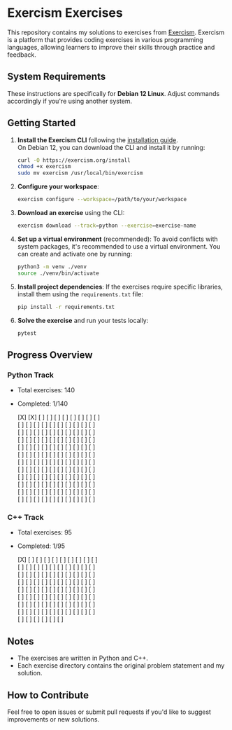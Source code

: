# Exercism Exercises

This repository contains my solutions to exercises from [Exercism](https://exercism.org/). 
Exercism is a platform that provides coding exercises in various programming languages, 
allowing learners to improve their skills through practice and feedback.

## System Requirements

These instructions are specifically for **Debian 12 Linux**. 
Adjust commands accordingly if you're using another system.

## Getting Started

1. **Install the Exercism CLI** following the [installation guide](https://exercism.org/docs/using/solving-exercises/working-locally).  
   On Debian 12, you can download the CLI and install it by running:
    ```bash
    curl -O https://exercism.org/install
    chmod +x exercism
    sudo mv exercism /usr/local/bin/exercism
    ```
2. **Configure your workspace**:
    ```bash
    exercism configure --workspace=/path/to/your/workspace
    ```
3. **Download an exercise** using the CLI:
    ```bash
    exercism download --track=python --exercise=exercise-name
    ```
4. **Set up a virtual environment** (recommended):
   To avoid conflicts with system packages, it's recommended to use a virtual environment. You can create and activate one by running:
    ```bash
    python3 -m venv ./venv
    source ./venv/bin/activate
    ```
5. **Install project dependencies**:
   If the exercises require specific libraries, install them using the `requirements.txt` file:
    ```bash
    pip install -r requirements.txt
    ```
6. **Solve the exercise** and run your tests locally:
    ```bash
    pytest
    ```

## Progress Overview

### Python Track
- Total exercises: 140
- Completed: 1/140

  [X] [X] [ ] [ ] [ ] [ ] [ ] [ ] [ ] [ ]  
  [ ] [ ] [ ] [ ] [ ] [ ] [ ] [ ] [ ] [ ]  
  [ ] [ ] [ ] [ ] [ ] [ ] [ ] [ ] [ ] [ ]  
  [ ] [ ] [ ] [ ] [ ] [ ] [ ] [ ] [ ] [ ]  
  [ ] [ ] [ ] [ ] [ ] [ ] [ ] [ ] [ ] [ ]  
  [ ] [ ] [ ] [ ] [ ] [ ] [ ] [ ] [ ] [ ]  
  [ ] [ ] [ ] [ ] [ ] [ ] [ ] [ ] [ ] [ ]  
  [ ] [ ] [ ] [ ] [ ] [ ] [ ] [ ] [ ] [ ]  
  [ ] [ ] [ ] [ ] [ ] [ ] [ ] [ ] [ ] [ ]  
  [ ] [ ] [ ] [ ] [ ] [ ] [ ] [ ] [ ] [ ]  
  [ ] [ ] [ ] [ ] [ ] [ ] [ ] [ ] [ ] [ ]  
  [ ] [ ] [ ] [ ] [ ] [ ] [ ] [ ] [ ] [ ]

### C++ Track
- Total exercises: 95
- Completed: 1/95

  [X] [ ] [ ] [ ] [ ] [ ] [ ] [ ] [ ] [ ]  
  [ ] [ ] [ ] [ ] [ ] [ ] [ ] [ ] [ ] [ ]  
  [ ] [ ] [ ] [ ] [ ] [ ] [ ] [ ] [ ] [ ]  
  [ ] [ ] [ ] [ ] [ ] [ ] [ ] [ ] [ ] [ ]  
  [ ] [ ] [ ] [ ] [ ] [ ] [ ] [ ] [ ] [ ]  
  [ ] [ ] [ ] [ ] [ ] [ ] [ ] [ ] [ ] [ ]  
  [ ] [ ] [ ] [ ] [ ] [ ] [ ] [ ] [ ] [ ]  
  [ ] [ ] [ ] [ ] [ ] [ ] [ ] [ ] [ ] [ ]  
  [ ] [ ] [ ] [ ] [ ] [ ]


## Notes

- The exercises are written in Python and C++.
- Each exercise directory contains the original problem statement and my solution.

## How to Contribute

Feel free to open issues or submit pull requests if you'd like to suggest improvements or new solutions.
